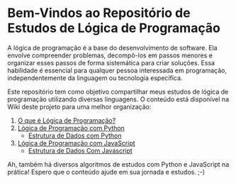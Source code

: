 # Bem-Vindos ao Repositório de Estudos de Lógica de Programação

A lógica de programação é a base do desenvolvimento de software. Ela envolve compreender problemas, decompô-los em passos menores e organizar esses passos de forma sistemática para criar soluções. Essa habilidade é essencial para qualquer pessoa interessada em programação, independentemente da linguagem ou tecnologia específica.

Este repositório tem como objetivo compartilhar meus estudos de lógica de programação utilizando diversas linguagens. O conteúdo está disponível na Wiki deste projeto para uma melhor organização:

1. [O que é Lógica de Programação?](https://github.com/NatanaelSCampos/estudos-logica-programacao/wiki)
2. [Lógica de Programação com Python](https://github.com/NatanaelSCampos/estudos-logica-programacao/wiki/Logica-de-Programa%C3%A7%C3%A3o-com-Python)
   - [Estrutura de Dados com Python](https://github.com/NatanaelSCampos/estudos-logica-programacao/wiki/Estrutura-de-Dados-com-Python)
4. [Lógica de Programação com JavaScript](https://github.com/NatanaelSCampos/estudos-logica-programacao/wiki/L%C3%B3gica-de-Programa%C3%A7%C3%A3o-com-JavaScript)
   - [Estrutura de Dados Com Javascript](https://github.com/NatanaelSCampos/estudos-logica-programacao/wiki/L%C3%B3gica-de-Programa%C3%A7%C3%A3o-com-JavaScript)

Ah, também há diversos algoritmos de estudos com Python e JavaScript na prática! Espero que o conteúdo ajude em sua jornada e estudos. ;-)
